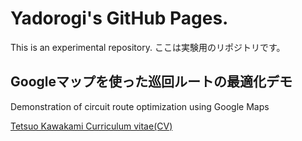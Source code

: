 # Yadorogi's GitHub Pages.

This is an experimental repository.
ここは実験用のリポジトリです。

## Googleマップを使った巡回ルートの最適化デモ

Demonstration of circuit route optimization using Google Maps

[Tetsuo Kawakami Curriculum vitae(CV)](https://yadorogi.github.io/demo2.html)
